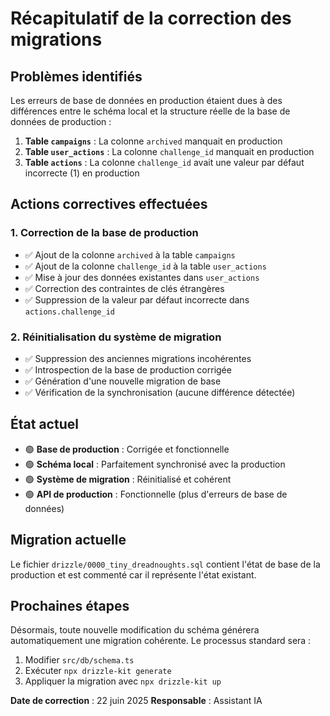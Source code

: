 # Récapitulatif de la correction des migrations

## Problèmes identifiés

Les erreurs de base de données en production étaient dues à des différences entre le schéma local et la structure réelle de la base de données de production :

1. **Table `campaigns`** : La colonne `archived` manquait en production
2. **Table `user_actions`** : La colonne `challenge_id` manquait en production
3. **Table `actions`** : La colonne `challenge_id` avait une valeur par défaut incorrecte (1) en production

## Actions correctives effectuées

### 1. Correction de la base de production

- ✅ Ajout de la colonne `archived` à la table `campaigns`
- ✅ Ajout de la colonne `challenge_id` à la table `user_actions`
- ✅ Mise à jour des données existantes dans `user_actions`
- ✅ Correction des contraintes de clés étrangères
- ✅ Suppression de la valeur par défaut incorrecte dans `actions.challenge_id`

### 2. Réinitialisation du système de migration

- ✅ Suppression des anciennes migrations incohérentes
- ✅ Introspection de la base de production corrigée
- ✅ Génération d'une nouvelle migration de base
- ✅ Vérification de la synchronisation (aucune différence détectée)

## État actuel

- 🟢 **Base de production** : Corrigée et fonctionnelle
- 🟢 **Schéma local** : Parfaitement synchronisé avec la production
- 🟢 **Système de migration** : Réinitialisé et cohérent
- 🟢 **API de production** : Fonctionnelle (plus d'erreurs de base de données)

## Migration actuelle

Le fichier `drizzle/0000_tiny_dreadnoughts.sql` contient l'état de base de la production et est commenté car il représente l'état existant.

## Prochaines étapes

Désormais, toute nouvelle modification du schéma générera automatiquement une migration cohérente. Le processus standard sera :

1. Modifier `src/db/schema.ts`
2. Exécuter `npx drizzle-kit generate`
3. Appliquer la migration avec `npx drizzle-kit up`

**Date de correction** : 22 juin 2025
**Responsable** : Assistant IA
